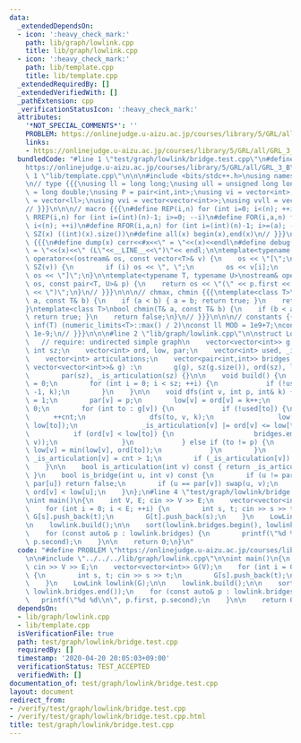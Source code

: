 ```yaml
---
data:
  _extendedDependsOn:
  - icon: ':heavy_check_mark:'
    path: lib/graph/lowlink.cpp
    title: lib/graph/lowlink.cpp
  - icon: ':heavy_check_mark:'
    path: lib/template.cpp
    title: lib/template.cpp
  _extendedRequiredBy: []
  _extendedVerifiedWith: []
  _pathExtension: cpp
  _verificationStatusIcon: ':heavy_check_mark:'
  attributes:
    '*NOT_SPECIAL_COMMENTS*': ''
    PROBLEM: https://onlinejudge.u-aizu.ac.jp/courses/library/5/GRL/all/GRL_3_B
    links:
    - https://onlinejudge.u-aizu.ac.jp/courses/library/5/GRL/all/GRL_3_B
  bundledCode: "#line 1 \"test/graph/lowlink/bridge.test.cpp\"\n#define PROBLEM \"\
    https://onlinejudge.u-aizu.ac.jp/courses/library/5/GRL/all/GRL_3_B\"\n\n#line\
    \ 1 \"lib/template.cpp\"\n\n\n#include <bits/stdc++.h>\nusing namespace std;\n\
    \n// type {{{\nusing ll = long long;\nusing ull = unsigned long long;\nusing ld\
    \ = long double;\nusing P = pair<int,int>;\nusing vi = vector<int>;\nusing vll\
    \ = vector<ll>;\nusing vvi = vector<vector<int>>;\nusing vvll = vector<vector<ll>>;\n\
    // }}}\n\n\n// macro {{{\n#define REP(i,n) for (int i=0; i<(n); ++i)\n#define\
    \ RREP(i,n) for (int i=(int)(n)-1; i>=0; --i)\n#define FOR(i,a,n) for (int i=(a);\
    \ i<(n); ++i)\n#define RFOR(i,a,n) for (int i=(int)(n)-1; i>=(a); --i)\n\n#define\
    \ SZ(x) ((int)(x).size())\n#define all(x) begin(x),end(x)\n// }}}\n\n\n// debug\
    \ {{{\n#define dump(x) cerr<<#x<<\" = \"<<(x)<<endl\n#define debug(x) cerr<<#x<<\"\
    \ = \"<<(x)<<\" (L\"<<__LINE__<<\")\"<< endl;\n\ntemplate<typename T>\nostream&\
    \ operator<<(ostream& os, const vector<T>& v) {\n    os << \"[\";\n    REP (i,\
    \ SZ(v)) {\n        if (i) os << \", \";\n        os << v[i];\n    }\n    return\
    \ os << \"]\";\n}\n\ntemplate<typename T, typename U>\nostream& operator<<(ostream&\
    \ os, const pair<T, U>& p) {\n    return os << \"(\" << p.first << \" \" << p.second\
    \ << \")\";\n}\n// }}}\n\n\n// chmax, chmin {{{\ntemplate<class T>\nbool chmax(T&\
    \ a, const T& b) {\n    if (a < b) { a = b; return true; }\n    return false;\n\
    }\ntemplate<class T>\nbool chmin(T& a, const T& b) {\n    if (b < a) { a = b;\
    \ return true; }\n    return false;\n}\n// }}}\n\n\n// constants {{{\n#define\
    \ inf(T) (numeric_limits<T>::max() / 2)\nconst ll MOD = 1e9+7;\nconst ld EPS =\
    \ 1e-9;\n// }}}\n\n\n#line 2 \"lib/graph/lowlink.cpp\"\n\nstruct LowLink {\n \
    \   // require: undirected simple graph\n    vector<vector<int>> g;\n    const\
    \ int sz;\n    vector<int> ord, low, par;\n    vector<int> used, _is_articulation;\n\
    \    vector<int> articulations;\n    vector<pair<int,int>> bridges;\n\n    LowLink(const\
    \ vector<vector<int>>& g) :\n        g(g), sz(g.size()), ord(sz), low(sz), used(sz),\n\
    \        par(sz), _is_articulation(sz) {}\n\n    void build() {\n        int k\
    \ = 0;\n        for (int i = 0; i < sz; ++i) {\n            if (!used[i]) dfs(i,\
    \ -1, k);\n        }\n    }\n\n    void dfs(int v, int p, int& k) {\n        used[v]\
    \ = 1;\n        par[v] = p;\n        low[v] = ord[v] = k++;\n        int cnt =\
    \ 0;\n        for (int to : g[v]) {\n            if (!used[to]) {\n          \
    \      ++cnt;\n                dfs(to, v, k);\n                low[v] = min(low[v],\
    \ low[to]);\n                _is_articulation[v] |= ord[v] <= low[to];\n     \
    \           if (ord[v] < low[to]) {\n                    bridges.emplace_back(minmax(to,\
    \ v));\n                }\n            } else if (to != p) {\n               \
    \ low[v] = min(low[v], ord[to]);\n            }\n        }\n        if (p == -1)\
    \ _is_articulation[v] = cnt > 1;\n        if (_is_articulation[v]) articulations.push_back(v);\n\
    \    }\n\n    bool is_articulation(int v) const { return _is_articulation[v];\
    \ }\n    bool is_bridge(int u, int v) const {\n        if (u != par[v] and v !=\
    \ par[u]) return false;\n        if (u == par[v]) swap(u, v);\n        return\
    \ ord[v] < low[u];\n    }\n};\n#line 4 \"test/graph/lowlink/bridge.test.cpp\"\n\
    \nint main()\n{\n    int V, E; cin >> V >> E;\n    vector<vector<int>> G(V);\n\
    \    for (int i = 0; i < E; ++i) {\n        int s, t; cin >> s >> t;\n       \
    \ G[s].push_back(t);\n        G[t].push_back(s);\n    }\n    LowLink lowlink(G);\n\
    \n    lowlink.build();\n\n    sort(lowlink.bridges.begin(), lowlink.bridges.end());\n\
    \    for (const auto& p : lowlink.bridges) {\n        printf(\"%d %d\\n\", p.first,\
    \ p.second);\n    }\n\n    return 0;\n}\n"
  code: "#define PROBLEM \"https://onlinejudge.u-aizu.ac.jp/courses/library/5/GRL/all/GRL_3_B\"\
    \n\n#include \"../../../lib/graph/lowlink.cpp\"\n\nint main()\n{\n    int V, E;\
    \ cin >> V >> E;\n    vector<vector<int>> G(V);\n    for (int i = 0; i < E; ++i)\
    \ {\n        int s, t; cin >> s >> t;\n        G[s].push_back(t);\n        G[t].push_back(s);\n\
    \    }\n    LowLink lowlink(G);\n\n    lowlink.build();\n\n    sort(lowlink.bridges.begin(),\
    \ lowlink.bridges.end());\n    for (const auto& p : lowlink.bridges) {\n     \
    \   printf(\"%d %d\\n\", p.first, p.second);\n    }\n\n    return 0;\n}\n"
  dependsOn:
  - lib/graph/lowlink.cpp
  - lib/template.cpp
  isVerificationFile: true
  path: test/graph/lowlink/bridge.test.cpp
  requiredBy: []
  timestamp: '2020-04-20 20:05:03+09:00'
  verificationStatus: TEST_ACCEPTED
  verifiedWith: []
documentation_of: test/graph/lowlink/bridge.test.cpp
layout: document
redirect_from:
- /verify/test/graph/lowlink/bridge.test.cpp
- /verify/test/graph/lowlink/bridge.test.cpp.html
title: test/graph/lowlink/bridge.test.cpp
---
```

